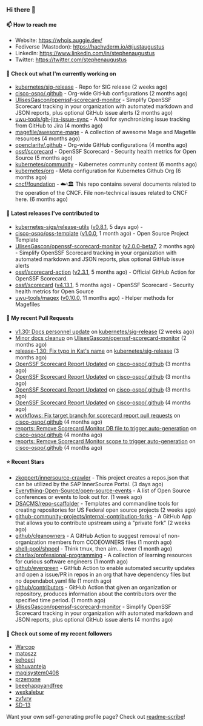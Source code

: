 ### Hi there 👋

#### 📫 How to reach me

- Website: https://whois.auggie.dev/
- Fediverse (Mastodon): https://hachyderm.io/@justaugustus
- LinkedIn: https://www.linkedin.com/in/stephenaugustus
- Twitter: https://twitter.com/stephenaugustus

#### 👷 Check out what I'm currently working on

- [kubernetes/sig-release](https://github.com/kubernetes/sig-release) - Repo for SIG release (2 weeks ago)
- [cisco-ospo/.github](https://github.com/cisco-ospo/.github) - Org-wide GitHub configurations (2 months ago)
- [UlisesGascon/openssf-scorecard-monitor](https://github.com/UlisesGascon/openssf-scorecard-monitor) - Simplify OpenSSF Scorecard tracking in your organization with automated markdown and JSON reports, plus optional GitHub issue alerts (2 months ago)
- [uwu-tools/gh-jira-issue-sync](https://github.com/uwu-tools/gh-jira-issue-sync) - A tool for synchronizing issue tracking from GitHub to Jira (4 months ago)
- [magefile/awesome-mage](https://github.com/magefile/awesome-mage) - A collection of awesome Mage and Magefile resources (4 months ago)
- [openclarity/.github](https://github.com/openclarity/.github) - Org-wide GitHub configurations (4 months ago)
- [ossf/scorecard](https://github.com/ossf/scorecard) - OpenSSF Scorecard - Security health metrics for Open Source (5 months ago)
- [kubernetes/community](https://github.com/kubernetes/community) - Kubernetes community content (6 months ago)
- [kubernetes/org](https://github.com/kubernetes/org) - Meta configuration for Kubernetes Github Org (6 months ago)
- [cncf/foundation](https://github.com/cncf/foundation) - ☁️♮🏛 This repo contains several documents related to the operation of the CNCF. File non-technical issues related to CNCF here. (6 months ago)

#### 🔭 Latest releases I've contributed to

- [kubernetes-sigs/release-utils](https://github.com/kubernetes-sigs/release-utils) ([v0.8.1](https://github.com/kubernetes-sigs/release-utils/releases/tag/v0.8.1), 5 days ago) - 
- [cisco-ospo/oss-template](https://github.com/cisco-ospo/oss-template) ([v1.0.0](https://github.com/cisco-ospo/oss-template/releases/tag/v1.0.0), 1 month ago) - Open Source Project Template
- [UlisesGascon/openssf-scorecard-monitor](https://github.com/UlisesGascon/openssf-scorecard-monitor) ([v2.0.0-beta7](https://github.com/UlisesGascon/openssf-scorecard-monitor/releases/tag/v2.0.0-beta7), 2 months ago) - Simplify OpenSSF Scorecard tracking in your organization with automated markdown and JSON reports, plus optional GitHub issue alerts
- [ossf/scorecard-action](https://github.com/ossf/scorecard-action) ([v2.3.1](https://github.com/ossf/scorecard-action/releases/tag/v2.3.1), 5 months ago) - Official GitHub Action for OpenSSF Scorecard.
- [ossf/scorecard](https://github.com/ossf/scorecard) ([v4.13.1](https://github.com/ossf/scorecard/releases/tag/v4.13.1), 5 months ago) - OpenSSF Scorecard - Security health metrics for Open Source
- [uwu-tools/magex](https://github.com/uwu-tools/magex) ([v0.10.0](https://github.com/uwu-tools/magex/releases/tag/v0.10.0), 11 months ago) - Helper methods for Magefiles

#### 🔨 My recent Pull Requests

- [v1.30: Docs personnel update](https://github.com/kubernetes/sig-release/pull/2458) on [kubernetes/sig-release](https://github.com/kubernetes/sig-release) (2 weeks ago)
- [Minor docs cleanup](https://github.com/UlisesGascon/openssf-scorecard-monitor/pull/72) on [UlisesGascon/openssf-scorecard-monitor](https://github.com/UlisesGascon/openssf-scorecard-monitor) (2 months ago)
- [release-1.30: Fix typo in Kat&#39;s name](https://github.com/kubernetes/sig-release/pull/2406) on [kubernetes/sig-release](https://github.com/kubernetes/sig-release) (3 months ago)
- [OpenSSF Scorecard Report Updated](https://github.com/cisco-ospo/.github/pull/53) on [cisco-ospo/.github](https://github.com/cisco-ospo/.github) (3 months ago)
- [OpenSSF Scorecard Report Updated](https://github.com/cisco-ospo/.github/pull/47) on [cisco-ospo/.github](https://github.com/cisco-ospo/.github) (3 months ago)
- [OpenSSF Scorecard Report Updated](https://github.com/cisco-ospo/.github/pull/45) on [cisco-ospo/.github](https://github.com/cisco-ospo/.github) (3 months ago)
- [OpenSSF Scorecard Report Updated](https://github.com/cisco-ospo/.github/pull/40) on [cisco-ospo/.github](https://github.com/cisco-ospo/.github) (4 months ago)
- [workflows: Fix target branch for scorecard report pull requests](https://github.com/cisco-ospo/.github/pull/39) on [cisco-ospo/.github](https://github.com/cisco-ospo/.github) (4 months ago)
- [reports: Remove Scorecard Monitor DB file to trigger auto-generation](https://github.com/cisco-ospo/.github/pull/38) on [cisco-ospo/.github](https://github.com/cisco-ospo/.github) (4 months ago)
- [reports: Remove Scorecard Monitor scope to trigger auto-generation](https://github.com/cisco-ospo/.github/pull/37) on [cisco-ospo/.github](https://github.com/cisco-ospo/.github) (4 months ago)

#### ⭐ Recent Stars

- [zkoppert/innersource-crawler](https://github.com/zkoppert/innersource-crawler) - This project creates a repos.json that can be utilized by the SAP InnerSource Portal. (3 days ago)
- [Everything-Open-Source/open-source-events](https://github.com/Everything-Open-Source/open-source-events) - A list of Open Source conferences or events to look out for. (1 week ago)
- [DSACMS/repo-scaffolder](https://github.com/DSACMS/repo-scaffolder) - Templates and commandline tools for creating repositories for US Federal open source projects  (2 weeks ago)
- [github-community-projects/internal-contribution-forks](https://github.com/github-community-projects/internal-contribution-forks) - A GitHub App that allows you to contribute upstream using a &#34;private fork&#34; (2 weeks ago)
- [github/cleanowners](https://github.com/github/cleanowners) - A GitHub Action to suggest removal of non-organization members from CODEOWNERS files (1 month ago)
- [shell-pool/shpool](https://github.com/shell-pool/shpool) - Think tmux, then aim... lower (1 month ago)
- [charlax/professional-programming](https://github.com/charlax/professional-programming) - A collection of learning resources for curious software engineers (1 month ago)
- [github/evergreen](https://github.com/github/evergreen) - GitHub Action to enable automated security updates and open a issue/PR in repos in an org that have dependency files but no dependabot.yaml file (1 month ago)
- [github/contributors](https://github.com/github/contributors) - GitHub Action that given an organization or repository, produces information about the contributors over the specified time period. (1 month ago)
- [UlisesGascon/openssf-scorecard-monitor](https://github.com/UlisesGascon/openssf-scorecard-monitor) - Simplify OpenSSF Scorecard tracking in your organization with automated markdown and JSON reports, plus optional GitHub issue alerts (4 months ago)

#### 👯 Check out some of my recent followers

- [Warcop](https://github.com/Warcop)
- [matoszz](https://github.com/matoszz)
- [kehoecj](https://github.com/kehoecj)
- [kbhuvanteja](https://github.com/kbhuvanteja)
- [magisystem0408](https://github.com/magisystem0408)
- [przemone](https://github.com/przemone)
- [beeehappyandfree](https://github.com/beeehappyandfree)
- [wexkalebur](https://github.com/wexkalebur)
- [zvfvrv](https://github.com/zvfvrv)
- [SD-13](https://github.com/SD-13)

Want your own self-generating profile page? Check out [readme-scribe](https://github.com/muesli/readme-scribe)!
